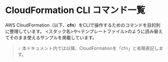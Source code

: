 # CloudFormation CLI コマンド一覧

AWS CloudFormation（以下、**cfn**）をCLIで操作するためのコマンドを目的別に整理しています。
<スタック名>や<テンプレートファイル>のように読み替えてそのまま使えるサンプルを掲載しています。

> 💡 本ドキュメント内では以降、CloudFormationを「cfn」と省略表記します。

